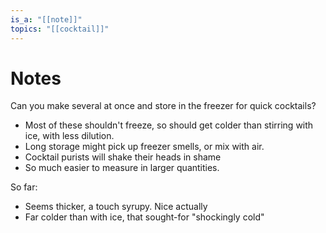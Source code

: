 ```yaml
---
is_a: "[[note]]"
topics: "[[cocktail]]"
---
```


# Notes
Can you make several at once and store in the freezer for quick cocktails?
* Most of these shouldn't freeze, so should get colder than stirring with ice, with less dilution.
* Long storage might pick up freezer smells, or mix with air.
* Cocktail purists will shake their heads in shame
* So much easier to measure in larger quantities.

So far:
* Seems thicker, a touch syrupy. Nice actually
* Far colder than with ice, that sought-for "shockingly cold"
